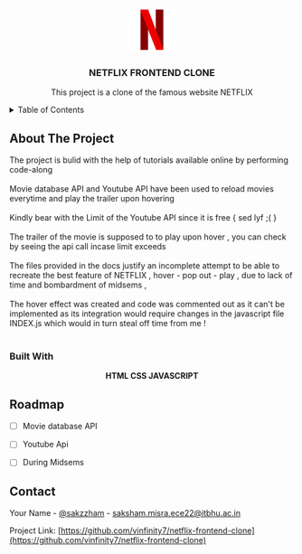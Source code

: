 
<!-- PROJECT LOGO -->
<br />
<div align="center">
  <a href="https://github.com/vinfity7/netflix-frontend-clone">
    <img src="https://github.com/vinfinity7/netflix-frontend-clone/blob/main/pngwing.com.png" alt="Logo" width="80" height="80">
  </a>

<h3 align="center">NETFLIX FRONTEND CLONE</h3>

  <p align="center">
    This project is a clone of the famous website NETFLIX 
    <br />
   </p>
</div>



<!-- TABLE OF CONTENTS -->
<details>
  <summary>Table of Contents</summary>
  <ol>
    <li>
      About The Project
      <ul>
        <li>Built With</li>
      </ul>
      <ul>
        <li>Roadmap</li>
      </ul>
    </li>
  </ol>
</details>



<!-- ABOUT THE PROJECT -->
## About The Project
The project is bulid with the help of tutorials available online by performing code-along
<br /><br />
Movie database API and Youtube API have been used to reload movies everytime and play the trailer upon hovering 
<br /><br />
Kindly bear with the Limit of the Youtube API since it is free { sed lyf ;( }
<br /><br />
The trailer of the movie is supposed to to play upon hover , you can check by seeing the api call incase limit exceeds
<br /><br />
The files provided in the docs justify an incomplete attempt to be able to recreate the best feature of NETFLIX , hover - pop out - play  , due to lack of time and bombardment of midsems ,
<br /><br />
The hover effect was created and code was commented out as it can't be implemented as its integration would require changes in the javascript file INDEX.js which would in turn steal off time from me !
<br /><br />





### Built With

<p align="center"><b> HTML CSS JAVASCRIPT </b> </p>            
<!--             <a href="https://developer.mozilla.org/en-US/docs/Web/css" target="_blank"> <img
            src="https://raw.githubusercontent.com/devicons/devicon/master/icons/css/css-original.svg"
            alt="css" width="100" height="100" /> </a>
            
            <a href="https://developer.mozilla.org/en-US/docs/Web/JavaScript" target="_blank"> <img
            src="https://raw.githubusercontent.com/devicons/devicon/master/icons/javascript/javascript-original.svg"
            alt="javascript" width="100" height="100" /> </a>
            
            <a href="https://developer.mozilla.org/en-US/docs/Web/html" target="_blank"> <img
            src="https://raw.githubusercontent.com/devicons/devicon/master/icons/html/html-original.svg"
            alt="html" width="100" height="100" /> </a>
   </p></p></p> -->






<!-- ROADMAP -->
## Roadmap

- [ ] Movie database API
- [ ] Youtube Api
- [ ] During Midsems
 







<!-- CONTACT -->
## Contact

Your Name - [@sakzzham](https://instagram.com/sakzzham) - saksham.misra.ece22@itbhu.ac.in

Project Link: [https://github.com/vinfinity7/netflix-frontend-clone](https://github.com/vinfinity7/netflix-frontend-clone)



